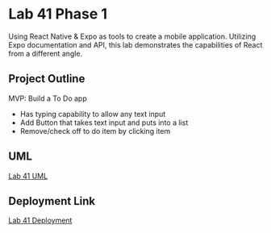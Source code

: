 # Lab 41 Phase 1
Using React Native & Expo as tools to create a mobile application. Utilizing Expo documentation and API, this lab demonstrates the capabilities of React from a different angle.

## Project Outline
MVP: Build a To Do app
- Has typing capability to allow any text input
- Add Button that takes text input and puts into a list
- Remove/check off to do item by clicking item


## UML
[Lab 41 UML](./assets/Lab41-image.png)

## Deployment Link
[Lab 41 Deployment]()